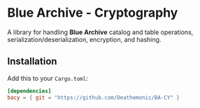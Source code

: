 # Blue Archive - Cryptography

A library for handling **Blue Archive** catalog and table operations, serialization/deserialization, encryption, and hashing.

## Installation

Add this to your `Cargo.toml`:

```toml
[dependencies]
bacy = { git = "https://github.com/Deathemonic/BA-CY" }
```
